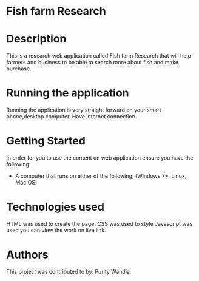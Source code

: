 # Fish farm Research

# Description
This is a research web application called Fish farm Research that will help farmers and business to be able to search more about fish and make purchase.

# Running the application
Running the application is very straight forward on your smart phone,desktop computer.
Have  internet connection.


# Getting Started
In order for you to use the content on web application  ensure you have the following:

- A computer that runs on either of the following; (Windows 7+, Linux, Mac OS)

# Technologies used
HTML was used to create the page.
CSS was used to style
Javascript was used
you can view the work on live link.

# Authors
This project was contributed to by:
Purity Wandia.

